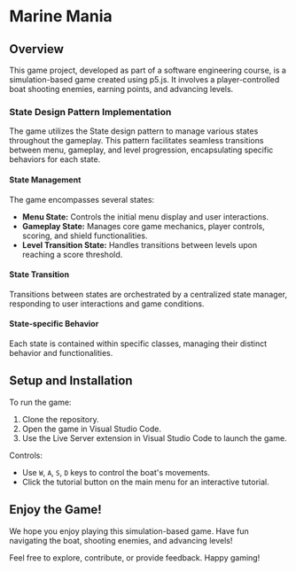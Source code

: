 # Marine Mania

## Overview
This game project, developed as part of a software engineering course, is a simulation-based game created using p5.js. It involves a player-controlled boat shooting enemies, earning points, and advancing levels.

### State Design Pattern Implementation
The game utilizes the State design pattern to manage various states throughout the gameplay. This pattern facilitates seamless transitions between menu, gameplay, and level progression, encapsulating specific behaviors for each state.

#### State Management
The game encompasses several states:
- **Menu State:** Controls the initial menu display and user interactions.
- **Gameplay State:** Manages core game mechanics, player controls, scoring, and shield functionalities.
- **Level Transition State:** Handles transitions between levels upon reaching a score threshold.

#### State Transition
Transitions between states are orchestrated by a centralized state manager, responding to user interactions and game conditions.

#### State-specific Behavior
Each state is contained within specific classes, managing their distinct behavior and functionalities.

## Setup and Installation
To run the game:
1. Clone the repository.
2. Open the game in Visual Studio Code.
3. Use the Live Server extension in Visual Studio Code to launch the game.

Controls:
- Use `W`, `A`, `S`, `D` keys to control the boat's movements.
- Click the tutorial button on the main menu for an interactive tutorial.

## Enjoy the Game!
We hope you enjoy playing this simulation-based game. Have fun navigating the boat, shooting enemies, and advancing levels!

Feel free to explore, contribute, or provide feedback. Happy gaming!
